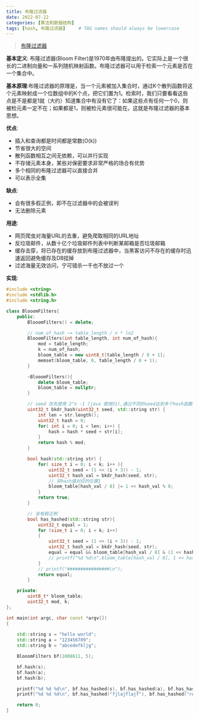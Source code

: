 ```yaml
---
title: 布隆过滤器
date: 2022-07-22
categories: [算法和数据结构]
tags: [hash, 布隆过滤器]     # TAG names should always be lowercase
---
```


> [布隆过滤器](https://zh.m.wikipedia.org/zh/%E5%B8%83%E9%9A%86%E8%BF%87%E6%BB%A4%E5%99%A8)


**基本定义**: 布隆过滤器(Bloom Filter)是1970年由布隆提出的。它实际上是一个很长的二进制向量和一系列随机映射函数。布隆过滤器可以用于检索一个元素是否在一个集合中。  

**基本原理**:布隆过滤器的原理是，当一个元素被加入集合时，通过K个散列函数将这个元素映射成一个位数组中的K个点，把它们置为1。检索时，我们只要看看这些点是不是都是1就（大约）知道集合中有没有它了：如果这些点有任何一个0，则被检元素一定不在；如果都是1，则被检元素很可能在。这就是布隆过滤器的基本思想。

**优点**:
- 插入和查询都是时间都是常数(O(k))
- 节省很大的空间
- 散列函数相互之间无依赖，可以并行实现
- 不存储元素本身，某些对保密要求非常严格的场合有优势
- 多个相同的布隆过滤器可以直接合并
- 可以表示全集

**缺点**:
- 会有很多假正例，即不在过滤器中的会被误判
- 无法删除元素

**用途**:
- 网页爬虫对海量URL的去重，避免爬取相同的URL地址
- 反垃圾邮件，从数十亿个垃圾邮件列表中判断某邮箱是否垃圾邮箱
- 缓存击穿，将已存在的缓存放到布隆过滤器中，当黑客访问不存在的缓存时迅速返回避免缓存及DB挂掉
- 过滤海量无效访问，宁可错杀一千也不放过一个


**实现**:  
```cpp
#include <string>
#include <stdlib.h>
#include <string.h>

class BlooomFilters{
    public:
        BlooomFilters() = delete;

        // num_of_hash ~= table_length / n * ln2
        BlooomFilters(int table_length, int num_of_hash){
            mod = table_length;
            k = num_of_hash;
            bloom_table = new uint8_t[table_length / 8 + 1];
            memset(bloom_table, 0, table_length / 8 + 1);
        }

        ~BlooomFilters(){
            delete bloom_table;
            bloom_table = nullptr;
        }

        // seed 优先使用 2^n -1 (java 使用31),通过不同的seed达到多个hash函数的目的
        uint32_t bkdr_hash(uint32_t seed, std::string str) {
            int len = str.length();
            uint32_t hash = 0;
            for( int i = 0; i < len; i++) {
                hash = hash * seed + str[i];
            }
            return hash % mod;
        }

        bool hash(std::string str) {
            for( size_t i = 0; i < k; i++ ){
                uint32_t seed = (1 << (i + 3)) - 1;
                uint32_t hash_val = bkdr_hash(seed, str);
                // 将hash值对应的位置1
                bloom_table[hash_val / 8] |= 1 << hash_val % 8;
            }
            return true;
        }

        // 会有假正例 
        bool has_hashed(std::string str){
            uint32_t equal = 1;
            for (size_t i = 0; i < k; i++)
            {
                uint32_t seed = (1 << (i + 3)) - 1;
                uint32_t hash_val = bkdr_hash(seed, str);
                equal = equal && bloom_table[hash_val / 8] & (1 << hash_val % 8);
                // printf("%d %d\n",bloom_table[hash_val / 8], 1 << hash_val %8);
            }
            // printf("################\n");
            return equal;
        }

    private:
        uint8_t* bloom_table;
        uint32_t mod, k;
};

int main(int argc, char const *argv[])
{
    
    std::string s = "hello world";
    std::string a = "123456789";
    std::string b = "abcedefkljg";

    BlooomFilters bf(1008611, 5);

    bf.hash(s);
    bf.hash(a);
    bf.hash(b);

    printf("%d %d %d\n", bf.has_hashed(s), bf.has_hashed(a), bf.has_hashed(b));
    printf("%d %d %d\n", bf.has_hashed("fjlajflajf"), bf.has_hashed("roquroqfa"), bf.has_hashed("ghnnv,anv"));

    return 0;
}

```

